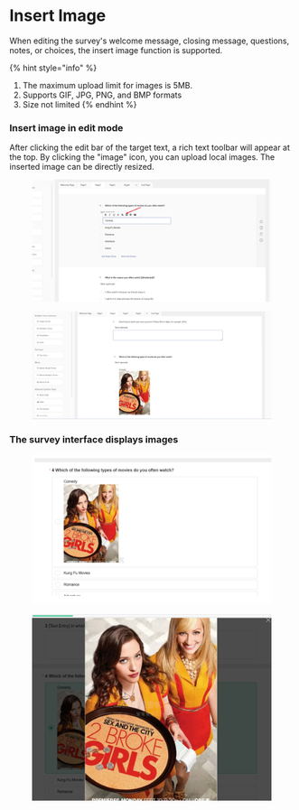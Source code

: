 # Insert Image

When editing the survey's welcome message, closing message, questions, notes, or choices, the insert image function is supported.

{% hint style="info" %}
1. The maximum upload limit for images is 5MB.
2. Supports GIF, JPG, PNG, and BMP formats
3. Size not limited
{% endhint %}

### Insert image in edit mode

After clicking the edit bar of the target text, a rich text toolbar will appear at the top. By clicking the "image" icon, you can upload local images. The inserted image can be directly resized.

<figure><img src="../../../.gitbook/assets/image (920).png" alt=""><figcaption></figcaption></figure>

<figure><img src="../../../.gitbook/assets/image (921).png" alt=""><figcaption></figcaption></figure>

### The survey interface displays images

<figure><img src="../../../.gitbook/assets/image (922).png" alt=""><figcaption></figcaption></figure>

<figure><img src="../../../.gitbook/assets/image (923).png" alt=""><figcaption></figcaption></figure>
